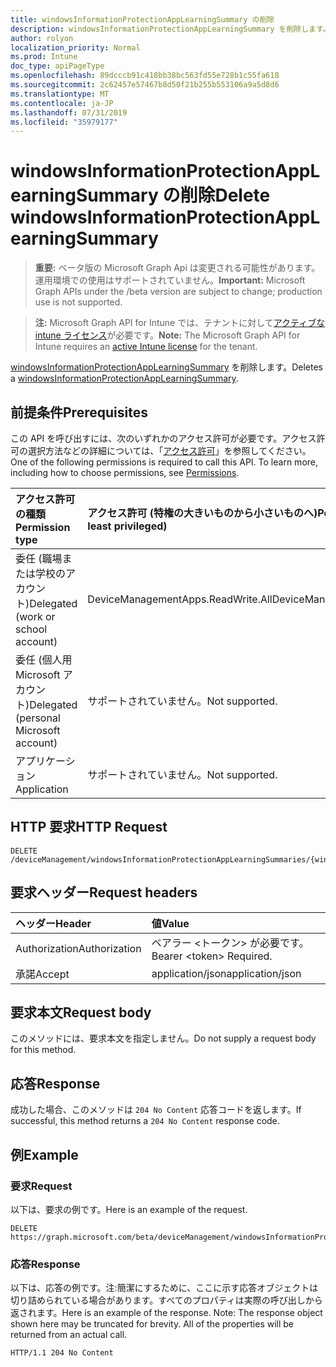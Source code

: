 ```yaml
---
title: windowsInformationProtectionAppLearningSummary の削除
description: windowsInformationProtectionAppLearningSummary を削除します。
author: rolyon
localization_priority: Normal
ms.prod: Intune
doc_type: apiPageType
ms.openlocfilehash: 89dcccb91c418bb38bc563fd55e728b1c55fa618
ms.sourcegitcommit: 2c62457e57467b8d50f21b255b553106a9a5d8d6
ms.translationtype: MT
ms.contentlocale: ja-JP
ms.lasthandoff: 07/31/2019
ms.locfileid: "35979177"
---
```

# <a name="delete-windowsinformationprotectionapplearningsummary"></a><span data-ttu-id="a413f-103">windowsInformationProtectionAppLearningSummary の削除</span><span class="sxs-lookup"><span data-stu-id="a413f-103">Delete windowsInformationProtectionAppLearningSummary</span></span>

> <span data-ttu-id="a413f-104">**重要:** ベータ版の Microsoft Graph Api は変更される可能性があります。運用環境での使用はサポートされていません。</span><span class="sxs-lookup"><span data-stu-id="a413f-104">**Important:** Microsoft Graph APIs under the /beta version are subject to change; production use is not supported.</span></span>

> <span data-ttu-id="a413f-105">**注:** Microsoft Graph API for Intune では、テナントに対して[アクティブな intune ライセンス](https://go.microsoft.com/fwlink/?linkid=839381)が必要です。</span><span class="sxs-lookup"><span data-stu-id="a413f-105">**Note:** The Microsoft Graph API for Intune requires an [active Intune license](https://go.microsoft.com/fwlink/?linkid=839381) for the tenant.</span></span>

<span data-ttu-id="a413f-106">[windowsInformationProtectionAppLearningSummary](../resources/intune-wip-windowsinformationprotectionapplearningsummary.md) を削除します。</span><span class="sxs-lookup"><span data-stu-id="a413f-106">Deletes a [windowsInformationProtectionAppLearningSummary](../resources/intune-wip-windowsinformationprotectionapplearningsummary.md).</span></span>

## <a name="prerequisites"></a><span data-ttu-id="a413f-107">前提条件</span><span class="sxs-lookup"><span data-stu-id="a413f-107">Prerequisites</span></span>
<span data-ttu-id="a413f-p101">この API を呼び出すには、次のいずれかのアクセス許可が必要です。アクセス許可の選択方法などの詳細については、「[アクセス許可](/graph/permissions-reference)」を参照してください。</span><span class="sxs-lookup"><span data-stu-id="a413f-p101">One of the following permissions is required to call this API. To learn more, including how to choose permissions, see [Permissions](/graph/permissions-reference).</span></span>

|<span data-ttu-id="a413f-110">アクセス許可の種類</span><span class="sxs-lookup"><span data-stu-id="a413f-110">Permission type</span></span>|<span data-ttu-id="a413f-111">アクセス許可 (特権の大きいものから小さいものへ)</span><span class="sxs-lookup"><span data-stu-id="a413f-111">Permissions (from most to least privileged)</span></span>|
|:---|:---|
|<span data-ttu-id="a413f-112">委任 (職場または学校のアカウント)</span><span class="sxs-lookup"><span data-stu-id="a413f-112">Delegated (work or school account)</span></span>|<span data-ttu-id="a413f-113">DeviceManagementApps.ReadWrite.All</span><span class="sxs-lookup"><span data-stu-id="a413f-113">DeviceManagementApps.ReadWrite.All</span></span>|
|<span data-ttu-id="a413f-114">委任 (個人用 Microsoft アカウント)</span><span class="sxs-lookup"><span data-stu-id="a413f-114">Delegated (personal Microsoft account)</span></span>|<span data-ttu-id="a413f-115">サポートされていません。</span><span class="sxs-lookup"><span data-stu-id="a413f-115">Not supported.</span></span>|
|<span data-ttu-id="a413f-116">アプリケーション</span><span class="sxs-lookup"><span data-stu-id="a413f-116">Application</span></span>|<span data-ttu-id="a413f-117">サポートされていません。</span><span class="sxs-lookup"><span data-stu-id="a413f-117">Not supported.</span></span>|

## <a name="http-request"></a><span data-ttu-id="a413f-118">HTTP 要求</span><span class="sxs-lookup"><span data-stu-id="a413f-118">HTTP Request</span></span>
<!-- {
  "blockType": "ignored"
}
-->
``` http
DELETE /deviceManagement/windowsInformationProtectionAppLearningSummaries/{windowsInformationProtectionAppLearningSummaryId}
```

## <a name="request-headers"></a><span data-ttu-id="a413f-119">要求ヘッダー</span><span class="sxs-lookup"><span data-stu-id="a413f-119">Request headers</span></span>
|<span data-ttu-id="a413f-120">ヘッダー</span><span class="sxs-lookup"><span data-stu-id="a413f-120">Header</span></span>|<span data-ttu-id="a413f-121">値</span><span class="sxs-lookup"><span data-stu-id="a413f-121">Value</span></span>|
|:---|:---|
|<span data-ttu-id="a413f-122">Authorization</span><span class="sxs-lookup"><span data-stu-id="a413f-122">Authorization</span></span>|<span data-ttu-id="a413f-123">ベアラー &lt;トークン&gt; が必要です。</span><span class="sxs-lookup"><span data-stu-id="a413f-123">Bearer &lt;token&gt; Required.</span></span>|
|<span data-ttu-id="a413f-124">承諾</span><span class="sxs-lookup"><span data-stu-id="a413f-124">Accept</span></span>|<span data-ttu-id="a413f-125">application/json</span><span class="sxs-lookup"><span data-stu-id="a413f-125">application/json</span></span>|

## <a name="request-body"></a><span data-ttu-id="a413f-126">要求本文</span><span class="sxs-lookup"><span data-stu-id="a413f-126">Request body</span></span>
<span data-ttu-id="a413f-127">このメソッドには、要求本文を指定しません。</span><span class="sxs-lookup"><span data-stu-id="a413f-127">Do not supply a request body for this method.</span></span>

## <a name="response"></a><span data-ttu-id="a413f-128">応答</span><span class="sxs-lookup"><span data-stu-id="a413f-128">Response</span></span>
<span data-ttu-id="a413f-129">成功した場合、このメソッドは `204 No Content` 応答コードを返します。</span><span class="sxs-lookup"><span data-stu-id="a413f-129">If successful, this method returns a `204 No Content` response code.</span></span>

## <a name="example"></a><span data-ttu-id="a413f-130">例</span><span class="sxs-lookup"><span data-stu-id="a413f-130">Example</span></span>

### <a name="request"></a><span data-ttu-id="a413f-131">要求</span><span class="sxs-lookup"><span data-stu-id="a413f-131">Request</span></span>
<span data-ttu-id="a413f-132">以下は、要求の例です。</span><span class="sxs-lookup"><span data-stu-id="a413f-132">Here is an example of the request.</span></span>
``` http
DELETE https://graph.microsoft.com/beta/deviceManagement/windowsInformationProtectionAppLearningSummaries/{windowsInformationProtectionAppLearningSummaryId}
```

### <a name="response"></a><span data-ttu-id="a413f-133">応答</span><span class="sxs-lookup"><span data-stu-id="a413f-133">Response</span></span>
<span data-ttu-id="a413f-p102">以下は、応答の例です。注:簡潔にするために、ここに示す応答オブジェクトは切り詰められている場合があります。すべてのプロパティは実際の呼び出しから返されます。</span><span class="sxs-lookup"><span data-stu-id="a413f-p102">Here is an example of the response. Note: The response object shown here may be truncated for brevity. All of the properties will be returned from an actual call.</span></span>
``` http
HTTP/1.1 204 No Content
```





